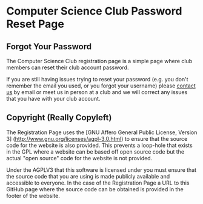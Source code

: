 Computer Science Club Password Reset Page
=========================================

Forgot Your Password
-----------------------------------------

The Computer Science Club registration page is a simple page where club members 
can reset their club account password.

If you are still having issues trying to reset your password (e.g. you
don't remember the email you used, or you forgot your username) please 
[contact us](mailto:admin@cs-club.ca) by email or meet us in person at a club
and we will correct any issues that you have with your club account.


Copyright (Really Copyleft)
-----------------------------------------

The Registration Page uses the [GNU Affero General Public License, Version 3]
(http://www.gnu.org/licenses/agpl-3.0.html) to ensure that the source code for the 
website is also provided. This prevents a loop-hole that exists in the GPL where a 
website can be based off open source code but the actual "open source" code for the
website is not provided.

Under the AGPLV3 that this software is licensed under you must ensure that the source 
code that you are using is made publicly available and accessible to everyone. In the
case of the Registration Page a URL to this GitHub page where the source code can be 
obtained is provided in the footer of the website.
